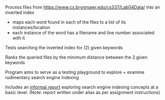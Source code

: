 Process files from https://www.cs.brynmawr.edu/cs337/Lab04Data/ into an inverted index
  - maps each word found in each of the files to a list of its instances/location
  - each instance of the word has a filename and line number associated with it

Tests searching the inverted index for (2) given keywords

Ranks the queried files by the minimum distance between the 2 given keywords

Program aims to serve as a testing playground to explore + examine rudimentary search engine indexing

Includes an [informal report](https://github.com/emmrlee/search-engine-indexing-sim/blob/main/Search%20Engines%20Decoded%20-Inverted%20Indexing%2C%20Relevancy%2C%20and%20Ranking.pdf) exploring search engine indexing concepts at a basic level.
  (Note: report written under alias as per assignment instructions)
